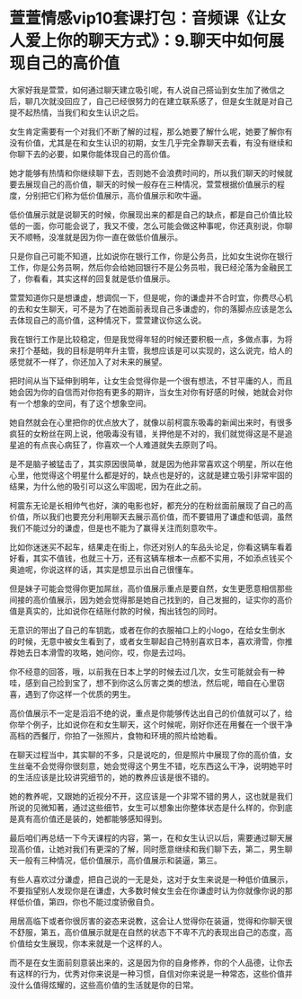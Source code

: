 # 萱萱情感vip10套课打包：音频课《让女人爱上你的聊天方式》：9.聊天中如何展现自己的高价值

大家好我是萱萱，如何通过聊天建立吸引呢，有人说自己搭讪到女生加了微信之后，聊几次就没回应了，自己已经很努力的在建立联系感了，但是女生就是对自己提不起热情，当我们和女生认识之后。

女生肯定需要有一个对我们不断了解的过程，那么她要了解什么呢，她要了解你有没有价值，尤其是在和女生认识的初期，女生几乎完全靠聊天去看，有没有继续和你聊下去的必要，如果你能体现自己的高价值。

她才能够有热情和你继续聊下去，否则她不会浪费时间的，所以我们聊天的时候就要去展现自己的高价值，聊天的时候一般存在三种情况，萱萱根据价值展示的程度，分别把它们称为低价值展示，高价值展示和吹牛逼。

低价值展示就是说聊天的时候，你展现出来的都是自己的缺点，都是自己价值比较低的一面，你可能会说了，我又不傻，怎么可能会做这种事呢，你还真别说，你聊天不顺畅，没准就是因为你一直在做低价值展示。

只是你自己可能不知道，比如说你在银行工作，你是公务员，比如女生说你在银行工作，你是公务员啊，然后你会给她回银行不是公务员啦，我已经沦落为金融民工了，你看看，其实这样的回复就是低价值展示。

萱萱知道你只是想谦虚，想调侃一下，但是呢，你的谦虚并不合时宜，你费尽心机的去和女生聊天，可不是为了在她面前表现自己多谦虚的，你的落脚点应该是怎么去体现自己的高价值，这种情况下，萱萱建议你这么说。

我在银行工作是比较稳定，但是我觉得年轻的时候还要积极一点，多做点事，为将来打个基础，我的目标是明年升主管，我想应该是可以实现的，这么说完，给人的感觉就不一样了，你还加入了对未来的展望。

把时间从当下延伸到明年，让女生会觉得你是一个很有想法，不甘平庸的人，而且她会因为你的自信而对你抱有更多的期许，当女生对你有好感的时候，她就会对你有一个想象的空间，有了这个想象空间。

她自然就会在心里把你的优点放大了，就像以前柯震东吸毒的新闻出来时，有很多疯狂的女粉丝在网上说，他吸毒没有错，关押他是不对的，我们就觉得这是不是追星追的有点丧心病狂了，你喜欢一个人难道就失去原则了吗。

是不是脑子被猛击了，其实原因很简单，就是因为他非常喜欢这个明星，所以在他心里，他觉得这个明星什么都是好的，缺点也是好的，这就是建立吸引非常牢固的结果，为什么他的吸引可以这么牢固呢，因为在此之前。

柯震东无论是长相帅气也好，演的电影也好，都充分的在粉丝面前展现了自己的高价值，所以我们也要充分利用聊天去展示高价值，而不要错用了谦虚和低调，虽然我们不能过分的谦虚，但是也不能为了赢得关注而刻意吹牛。

比如你迷迷买不起车，结果走在街上，你还对别人的车品头论足，你看这辆车看着好看，其实不值钱，也就三十万，还有这辆车根本一点都不实用，不如添点钱买个奥迪呢，你说这样的话，其实是想显示出自己很懂车。

但是妹子可能会觉得你更加屌丝，高价值展示重点是要自然，女生更愿意相信那些间接的高价值展示，因为她会觉得那是她自己找到的，自己发掘的，证实你的高价值是真实的，比如说你在结账付款的时候，掏出钱包的同时。

无意识的带出了自己的车钥匙，或者在你的衣服袖口上的小logo，在给女生倒水的时候，无意中被女生看到了，或者女生聊起自己特别喜欢日本，喜欢滑雪，你推荐她去日本滑雪的攻略，她问你，哎，你是去过吗。

你不经意的回答，哦，以前我在日本上学的时候去过几次，女生可能就会有一种哇，感到自己捡到宝了，想不到你这么厉害之类的想法，然后呢，暗自在心里窃喜，遇到了你这样一个优质的男生。

高价值展示不一定是滔滔不绝的说，重点是你能够传达出自己的价值就可以了，给你举个例子，比如说你在和女生聊天，这个时候呢，刚好你还在用餐在一个很干净高档的西餐厅，你拍了一张照片，食物和环境的照片给她看。

在聊天过程当中，其实聊的不多，只是说吃的，但是照片中展现了你的高价值，女生丝毫不会觉得你很刻意，她会觉得这个男生不错，吃东西这么干净，说明她平时的生活应该是比较讲究细节的，她的教养应该是很不错的。

她的教养呢，又跟她的近视分不开，这应该是一个非常不错的男人，这也就是我们所说的见微知著，通过这些细节，女生可以想象出你整体状态是什么样的，你到底是真有高价值还是装的，她都能够感知得到。

最后咱们再总结一下今天课程的内容，第一，在和女生认识以后，需要通过聊天展现高价值，让她对我们有更深的了解，同时愿意继续和我们聊下去，第二，男生聊天一般有三种情况，低价值展示，高价值展示和装逼，第三。

有些人喜欢过分谦虚，把自己说的一无是处，这对于女生来说是一种低价值展示，不要指望别人发现你是在谦虚，大多数时候女生会在你谦虚时认为你就像你说的那样低价值，第四，你也不能过度骄傲自负。

用居高临下或者你很厉害的姿态来说教，这会让人觉得你在装逼，觉得和你聊天很不舒服，第五，高价值展示就是在自然的状态下不卑不亢的表现出自己的态度，高价值给女生展现，你本来就是一个这样的人。

而不是在女生面前刻意装出来的，这是因为你的自身修养，你的个人品德，让你去有这样的行为，优秀对你来说是一种习惯，自信对你来说是一种常态，这些价值并没什么值得炫耀的，这些高价值的生活就是你的日常。

